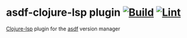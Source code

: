 # asdf-clojure-lsp plugin [![Build](https://github.com/asdf-vm/asdf-plugin-template/actions/workflows/build.yml/badge.svg)](https://github.com/asdf-vm/asdf-plugin-template/actions/workflows/build.yml) [![Lint](https://github.com/asdf-vm/asdf-plugin-template/actions/workflows/lint.yml/badge.svg)](https://github.com/asdf-vm/asdf-plugin-template/actions/workflows/lint.yml)

[Clojure-lsp](https://clojure-lsp.io/) plugin for the [asdf](https://github.com/asdf-vm/asdf) version manager
